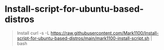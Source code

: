 # Install-script-for-ubuntu-based-distros

> Install
    curl -s -L https://raw.githubusercontent.com/Mark1100/Install-script-for-ubuntu-based-distros/main/mark1100-install-script.sh | bash
